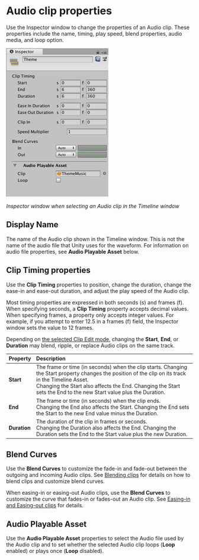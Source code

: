 # Audio clip properties

Use the Inspector window to change the properties of an Audio clip. These properties include the name, timing, play speed, blend properties, audio media, and loop option.

![Inspector window when selecting an Audio clip in the Timeline window](images/timeline_inspector_audio_clip.png)

_Inspector window when selecting an Audio clip in the Timeline window_

## Display Name

The name of the Audio clip shown in the Timeline window. This is not the name of the audio file that Unity uses for the waveform. For information on audio file properties, see **Audio Playable Asset** below.

## Clip Timing properties

Use the **Clip Timing** properties to position, change the duration, change the ease-in and ease-out duration, and adjust the play speed of the Audio clip.

Most timing properties are expressed in both seconds (s) and frames (f). When specifying seconds, a **Clip Timing** property accepts decimal values. When specifying frames, a property only accepts integer values. For example, if you attempt to enter 12.5 in a frames (f) field, the Inspector window sets the value to 12 frames.

Depending on [the selected Clip Edit mode](clp_about.md), changing the **Start**, **End**, or **Duration** may blend, ripple, or replace Audio clips on the same track.

|**Property** |**Description** |
|:---|:---|
|**Start**|The frame or time (in seconds) when the clip starts. Changing the Start property changes the position of the clip on its track in the Timeline Asset.<br />Changing the Start also affects the End. Changing the Start sets the End to the new Start value plus the Duration.|
|**End**|The frame or time (in seconds) when the clip ends.<br />Changing the End also affects the Start. Changing the End sets the Start to the new End value minus the Duration.|
|**Duration**|The duration of the clip in frames or seconds.<br />Changing the Duration also affects the End. Changing the Duration sets the End to the Start value plus the new Duration.|

## Blend Curves

Use the **Blend Curves** to customize the fade-in and fade-out between the outgoing and incoming Audio clips. See [Blending clips](clp_blend.md) for details on how to blend clips and customize blend curves.

When easing-in or easing-out Audio clips, use the **Blend Curves** to customize the curve that fades-in or fades-out an Audio clip. See [Easing-in and Easing-out clips](clp_ease.md) for details.

## Audio Playable Asset

Use the **Audio Playable Asset** properties to select the Audio file used by the Audio clip and to set whether the selected Audio clip loops (**Loop** enabled) or plays once (**Loop** disabled).
